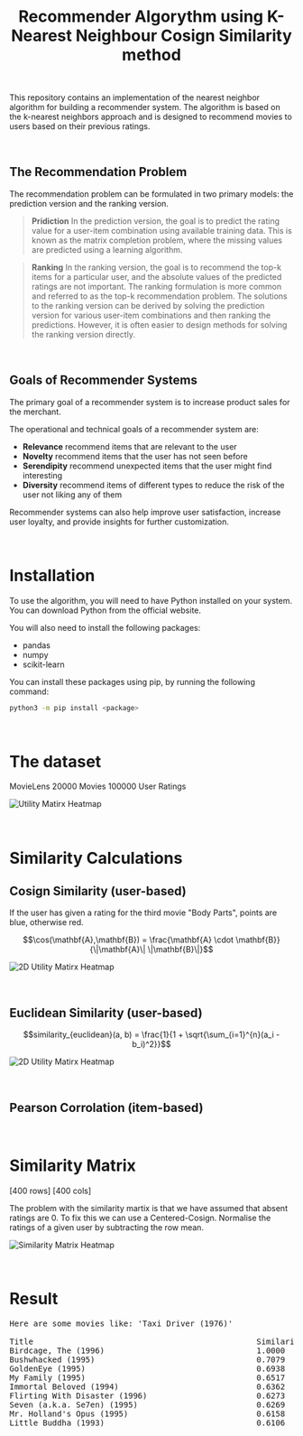 

<h1 align="center">
	Recommender Algorythm using K-Nearest Neighbour Cosign Similarity method
</h1>

<br />


This repository contains an implementation of the nearest neighbor algorithm for building a recommender system. The algorithm is based on the k-nearest neighbors approach and is designed to recommend movies to users based on their previous ratings.

<br />


## The Recommendation Problem

The recommendation problem can be formulated in two primary models: the prediction version and the ranking version. 

> **Pridiction** In the prediction version, the goal is to predict the rating value for a user-item combination using available training data. This is known as the matrix completion problem, where the missing values are predicted using a learning algorithm. 

> **Ranking** In the ranking version, the goal is to recommend the top-k items for a particular user, and the absolute values of the predicted ratings are not important. The ranking formulation is more common and referred to as the top-k recommendation problem. The solutions to the ranking version can be derived by solving the prediction version for various user-item combinations and then ranking the predictions. However, it is often easier to design methods for solving the ranking version directly.

<br />


## Goals of Recommender Systems

The primary goal of a recommender system is to increase product sales for the merchant.

The operational and technical goals of a recommender system are:

- **Relevance** recommend items that are relevant to the user
- **Novelty** recommend items that the user has not seen before
- **Serendipity** recommend unexpected items that the user might find interesting
- **Diversity** recommend items of different types to reduce the risk of the user not liking any of them

Recommender systems can also help improve user satisfaction, increase user loyalty, and provide insights for further customization.

<br />


# Installation

To use the algorithm, you will need to have Python installed on your system. You can download Python from the official website.

You will also need to install the following packages:

- pandas
- numpy
- scikit-learn

You can install these packages using pip, by running the following command:

```bash
python3 -m pip install <package>
```

<br />


# The dataset

MovieLens
20000 Movies
100000 User Ratings

![Utility Matirx Heatmap](../media/utility_matrix.png)

<br />


# Similarity Calculations

## Cosign Similarity (user-based)

If the user has given a rating for the third movie "Body Parts", points are blue, otherwise red.

$$\cos(\mathbf{A},\mathbf{B}) = \frac{\mathbf{A} \cdot \mathbf{B}}{\|\mathbf{A}\| \|\mathbf{B}\|}$$


![2D Utility Matirx Heatmap](../media/cosign_similarity_simple.png)

<br />


## Euclidean Similarity (user-based)

$$similarity_{euclidean}(a, b) = \frac{1}{1 + \sqrt{\sum_{i=1}^{n}(a_i - b_i)^2}}$$

![2D Utility Matirx Heatmap](../media/euclidean_similarity_simple.png)

<br />



## Pearson Corrolation (item-based)


<br />




# Similarity Matrix

[400 rows]
[400 cols]

The problem with the similarity martix is that we have assumed that absent ratings are 0. To fix this we can use a Centered-Cosign. Normalise the ratings of a given user by subtracting the row mean.

![Similarity Matrix Heatmap](../media/similarity_matrix.png)

<br />


# Result

<pre>
Here are some movies like: 'Taxi Driver (1976)'

Title                                               Similarity
Birdcage, The (1996)                                1.0000
Bushwhacked (1995)                                  0.7079
GoldenEye (1995)                                    0.6938
My Family (1995)                                    0.6517
Immortal Beloved (1994)                             0.6362
Flirting With Disaster (1996)                       0.6273
Seven (a.k.a. Se7en) (1995)                         0.6269
Mr. Holland's Opus (1995)                           0.6158
Little Buddha (1993)                                0.6106
</pre>

<br />
